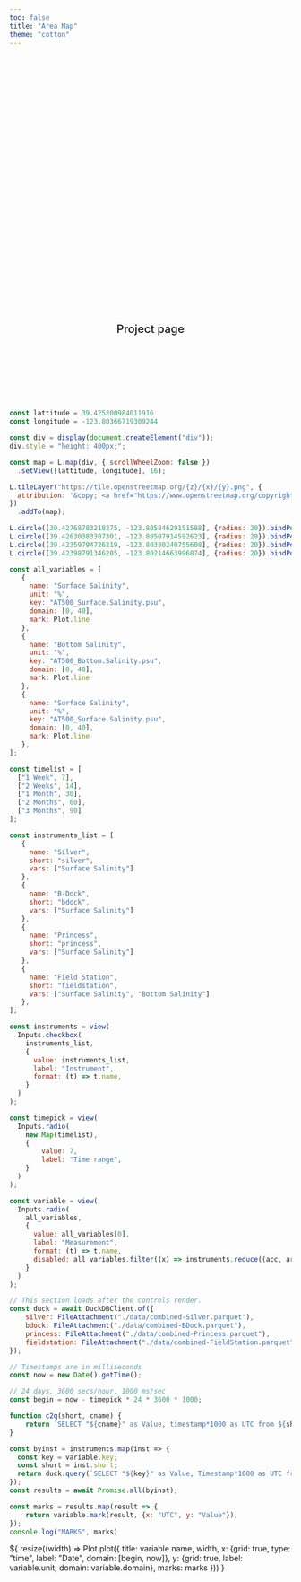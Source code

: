 ```yaml
---
toc: false
title: "Area Map"
theme: "cotton"
---
```


<style>

.hero {
  display: flex;
  flex-direction: column;
  align-items: center;
  font-family: var(--sans-serif);
  margin: 4rem 0 8rem;
  text-wrap: balance;
  text-align: center;
}

.hero h1 {
  margin: 2rem 0;
  max-width: none;
  font-size: 14vw;
  font-weight: 900;
  line-height: 1;
  background: linear-gradient(30deg, var(--theme-foreground-focus), currentColor);
  -webkit-background-clip: text;
  -webkit-text-fill-color: transparent;
  background-clip: text;
}

.hero h2 {
  margin: 0;
  max-width: 34em;
  font-size: 20px;
  font-style: initial;
  font-weight: 500;
  line-height: 1.5;
  color: var(--theme-foreground-muted);
}

@media (min-width: 640px) {
  .hero h1 {
    font-size: 90px;
  }
}

</style>

<div class="hero">
	<h1>Noyo Harbor Blue Economy</h1>
	<h2>Project page</h2>
</div>

```js
const lattitude = 39.425200984011916
const longitude = -123.80366719309244

const div = display(document.createElement("div"));
div.style = "height: 400px;";

const map = L.map(div, { scrollWheelZoom: false })
  .setView([lattitude, longitude], 16);

L.tileLayer("https://tile.openstreetmap.org/{z}/{x}/{y}.png", {
  attribution: '&copy; <a href="https://www.openstreetmap.org/copyright">OpenStreetMap</a>'
})
  .addTo(map);

L.circle([39.42768783218275, -123.80584629151588], {radius: 20}).bindPopup("Princess").addTo(map);
L.circle([39.42630383307301, -123.80507914592623], {radius: 20}).bindPopup("Silvers").addTo(map);
L.circle([39.42359794726219, -123.80380240755608], {radius: 20}).bindPopup("Field Station").addTo(map);
L.circle([39.42398791346205, -123.80214663996874], {radius: 20}).bindPopup("B Dock").addTo(map);
```

```js
const all_variables = [
   {
     name: "Surface Salinity",
	 unit: "%",
	 key: "AT500_Surface.Salinity.psu",
	 domain: [0, 40], 
	 mark: Plot.line
   },
   {
     name: "Bottom Salinity",
	 unit: "%",
	 key: "AT500_Bottom.Salinity.psu",
	 domain: [0, 40], 
	 mark: Plot.line
   },
   {
     name: "Surface Salinity",
	 unit: "%",
	 key: "AT500_Surface.Salinity.psu",
	 domain: [0, 40], 
	 mark: Plot.line
   },
];

const timelist = [
  ["1 Week", 7],
  ["2 Weeks", 14],
  ["1 Month", 30],
  ["2 Months", 60],
  ["3 Months", 90]
];

const instruments_list = [
   {
     name: "Silver",
	 short: "silver",
	 vars: ["Surface Salinity"]
   },
   {
     name: "B-Dock",
	 short: "bdock",
	 vars: ["Surface Salinity"]
   },
   {
     name: "Princess",
	 short: "princess",
	 vars: ["Surface Salinity"]
   },
   {
     name: "Field Station",
	 short: "fieldstation",
	 vars: ["Surface Salinity", "Bottom Salinity"]
   },
];

const instruments = view(
  Inputs.checkbox(
    instruments_list,
    {
      value: instruments_list, 
      label: "Instrument",
      format: (t) => t.name,
    }
  )
);
```

```js
const timepick = view(
  Inputs.radio(
    new Map(timelist),
    {
		value: 7, 
		label: "Time range", 
   	}
  )
);

const variable = view(
  Inputs.radio(
    all_variables,
    {
      value: all_variables[0],
      label: "Measurement",
      format: (t) => t.name,
	  disabled: all_variables.filter((x) => instruments.reduce((acc, arg) => acc || !arg.vars.includes(x.name), false))
    }
  )
);
```

```js
// This section loads after the controls render.
const duck = await DuckDBClient.of({
    silver: FileAttachment("./data/combined-Silver.parquet"),
    bdock: FileAttachment("./data/combined-BDock.parquet"),
    princess: FileAttachment("./data/combined-Princess.parquet"),
    fieldstation: FileAttachment("./data/combined-FieldStation.parquet"),
});

// Timestamps are in milliseconds
const now = new Date().getTime();

// 24 days, 3600 secs/hour, 1000 ms/sec
const begin = now - timepick * 24 * 3600 * 1000;

function c2q(short, cname) {
	return `SELECT "${cname}" as Value, timestamp*1000 as UTC from ${short} where UTC >= ${begin}`;
}
```

```js
const byinst = instruments.map(inst => { 
  const key = variable.key;
  const short = inst.short;
  return duck.query(`SELECT "${key}" as Value, Timestamp*1000 as UTC from ${short} where UTC >= ${begin} AND Value >= ${variable.domain[0]} AND Value <= ${variable.domain[1]}`);
});
const results = await Promise.all(byinst);
```

```js
const marks = results.map(result => {
	return variable.mark(result, {x: "UTC", y: "Value"});
});
console.log("MARKS", marks)
```

<div class="grid grid-cols-1">
  <div class="card">${
    resize((width) => Plot.plot({
      title: variable.name,
      width,
	  x: {grid: true, type: "time", label: "Date", domain: [begin, now]},
      y: {grid: true, label: variable.unit, domain: variable.domain},
      marks: marks
    }))
  }</div>
</div>
